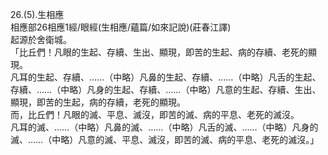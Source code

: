 26.(5).生相應  
相應部26相應1經/眼經(生相應/蘊篇/如來記說)(莊春江譯)  
起源於舍衛城。  
「比丘們！凡眼的生起、存續、生出、顯現，即苦的生起、病的存續、老死的顯現。  
凡耳的生起、存續、……（中略）凡鼻的生起、存續、……（中略）凡舌的生起、存續、……（中略）凡身的生起、存續、……（中略）凡意的生起、存續、生出、顯現，即苦的生起，病的存續，老死的顯現。  
而，比丘們！凡眼的滅、平息、滅沒，即苦的滅、病的平息、老死的滅沒。  
凡耳的滅、……（中略）凡鼻的滅、……（中略）凡舌的滅、……（中略）凡身的滅、……（中略）凡意的滅、平息、滅沒，即苦的滅、病的平息、老死的滅沒。」  
  
  
